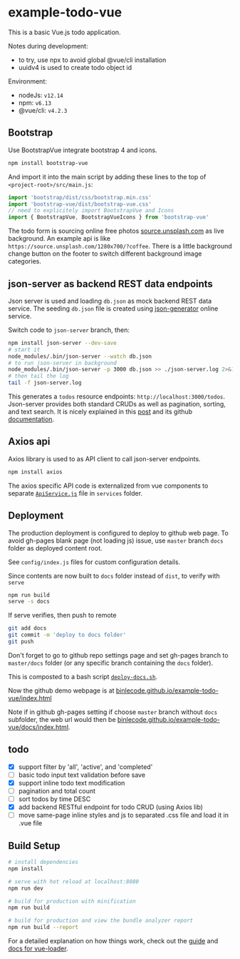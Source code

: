 # example-todo-vue

This is a basic Vue.js todo application.

Notes during development:
* to try, use npx to avoid global @vue/cli installation
* uuidv4 is used to create todo object id

Environment:
* nodeJs: `v12.14`
* npm: `v6.13`
* @vue/cli: `v4.2.3`

## Bootstrap

Use BootstrapVue integrate bootstrap 4 and icons.
```bash
npm install bootstrap-vue
```

And import it into the main script by adding these lines to the top of 
`<project-root>/src/main.js`:
```javascript
import 'bootstrap/dist/css/bootstrap.min.css'
import 'bootstrap-vue/dist/bootstrap-vue.css'
// need to explicitely import BootstrapVue and Icons
import { BootstrapVue, BootstrapVueIcons } from 'bootstrap-vue'
```

The todo form is sourcing online free photos [source.unsplash.com](https://source.unsplash.com) as live background. An example api is like `https://source.unsplash.com/1280x700/?coffee`. There is a little background change button on the footer to switch different background image categories.

## json-server as backend REST data endpoints

Json server is used and loading `db.json` as mock backend REST data service.
The seeding `db.json` file is created using [json-generator](https://www.json-generator.com/) online service.

Switch code to `json-server` branch, then:

```bash
npm install json-server --dev-save
# start it
node_modules/.bin/json-server --watch db.json
# to run json-server in background
node_modules/.bin/json-server -p 3000 db.json >> ./json-server.log 2>&1 </dev/null &
# then tail the log
tail -f json-server.log
```

This generates a `todos` resource endpoints: `http://localhost:3000/todos`.
Json-server provides both standard CRUDs as well as pagination, sorting, and text search. 
It is nicely explained in this [post](https://blog.eleven-labs.com/en/json-server/) and its github [documentation](https://github.com/typicode/json-server).


## Axios api 

Axios library is used to as API client to call json-server endpoints.

```bash
npm install axios
```

The axios specific API code is externalized from vue components to separate [`ApiService.js`](./src/services/ApiService.js) file in `services` folder.

## Deployment

The production deployment is configured to deploy to github web page.
To avoid gh-pages blank page (not loading js) issue, use `master` branch `docs` folder as deployed content root. 

See `config/index.js` files for custom configuration details.

Since contents are now built to `docs` folder instead of `dist`, to verify with `serve`
```bash
npm run build
serve -s docs
```

If serve verifies, then push to remote
```bash
git add docs
git commit -m 'deploy to docs folder'
git push
```

Don't forget to go to github repo settings page and set gh-pages branch to `master/docs` folder (or any specific branch containing the `docs` folder).

This is composted to a bash script [`deploy-docs.sh`](./deploy-docs.sh).

Now the github demo webpage is at [binlecode.github.io/example-todo-vue/index.html](https://binlecode.github.io/example-todo-vue/index.html)

Note if in github gh-pages setting if choose `master` branch without `docs` subfolder, the web url would then be [binlecode.github.io/example-todo-vue/docs/index.html](https://binlecode.github.io/example-todo-vue/docs/index.html).



## todo

- [x] support filter by 'all', 'active', and 'completed'
- [ ] basic todo input text validation before save
- [x] support inline todo text modification
- [ ] pagination and total count
- [ ] sort todos by time DESC
- [x] add backend RESTful endpoint for todo CRUD (using Axios lib)
- [ ] move same-page inline styles and js to separated .css file and load it in .vue file

## Build Setup

``` bash
# install dependencies
npm install

# serve with hot reload at localhost:8080
npm run dev

# build for production with minification
npm run build

# build for production and view the bundle analyzer report
npm run build --report
```

For a detailed explanation on how things work, check out the [guide](http://vuejs-templates.github.io/webpack/) and [docs for vue-loader](http://vuejs.github.io/vue-loader).

